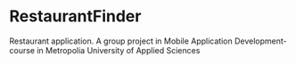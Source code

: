 # RestaurantFinder
Restaurant application. A group project in Mobile Application Development-course in Metropolia University of Applied Sciences  
